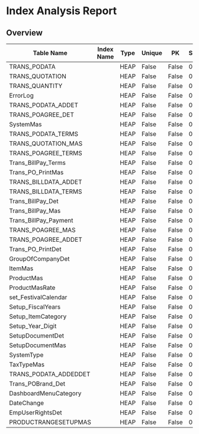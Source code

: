 # Index Analysis Report

## Overview

| Table Name | Index Name | Type | Unique | PK | Seeks | Scans | Lookups | Updates | Size (MB) |
|------------|------------|------|---------|-------|--------|--------|----------|----------|------------|
|TRANS_PODATA||HEAP|False|False|0|0|0|0|1.26|
|TRANS_QUOTATION||HEAP|False|False|0|0|0|0|0.76|
|TRANS_QUANTITY||HEAP|False|False|0|0|0|0|0.73|
|ErrorLog||HEAP|False|False|0|0|0|0|0.19|
|TRANS_PODATA_ADDET||HEAP|False|False|0|0|0|0|0.13|
|TRANS_POAGREE_DET||HEAP|False|False|0|0|0|0|0.13|
|SystemMas||HEAP|False|False|0|0|0|0|0.12|
|TRANS_PODATA_TERMS||HEAP|False|False|0|0|0|0|0.10|
|TRANS_QUOTATION_MAS||HEAP|False|False|0|0|0|0|0.09|
|TRANS_POAGREE_TERMS||HEAP|False|False|0|0|0|0|0.09|
|Trans_BillPay_Terms||HEAP|False|False|0|0|0|0|0.09|
|Trans_PO_PrintMas||HEAP|False|False|0|0|0|0|0.09|
|TRANS_BILLDATA_ADDET||HEAP|False|False|0|0|0|0|0.09|
|TRANS_BILLDATA_TERMS||HEAP|False|False|0|0|0|0|0.09|
|Trans_BillPay_Det||HEAP|False|False|0|0|0|0|0.09|
|Trans_BillPay_Mas||HEAP|False|False|0|0|0|0|0.08|
|Trans_BillPay_Payment||HEAP|False|False|0|0|0|0|0.08|
|TRANS_POAGREE_MAS||HEAP|False|False|0|0|0|0|0.08|
|TRANS_POAGREE_ADDET||HEAP|False|False|0|0|0|0|0.07|
|Trans_PO_PrintDet||HEAP|False|False|0|0|0|0|0.05|
|GroupOfCompanyDet||HEAP|False|False|0|0|0|0|0.03|
|ItemMas||HEAP|False|False|0|0|0|0|0.03|
|ProductMas||HEAP|False|False|0|0|0|0|0.03|
|ProductMasRate||HEAP|False|False|0|0|0|0|0.03|
|set_FestivalCalendar||HEAP|False|False|0|0|0|0|0.02|
|Setup_FiscalYears||HEAP|False|False|0|0|0|0|0.02|
|Setup_ItemCategory||HEAP|False|False|0|0|0|0|0.02|
|Setup_Year_Digit||HEAP|False|False|0|0|0|0|0.02|
|SetupDocumentDet||HEAP|False|False|0|0|0|0|0.02|
|SetupDocumentMas||HEAP|False|False|0|0|0|0|0.02|
|SystemType||HEAP|False|False|0|0|0|0|0.02|
|TaxTypeMas||HEAP|False|False|0|0|0|0|0.02|
|TRANS_PODATA_ADDEDDET||HEAP|False|False|0|0|0|0|0.02|
|Trans_POBrand_Det||HEAP|False|False|0|0|0|0|0.00|
|DashboardMenuCategory||HEAP|False|False|0|0|0|0|0.00|
|DateChange||HEAP|False|False|0|0|0|0|0.00|
|EmpUserRightsDet||HEAP|False|False|0|0|0|0|0.00|
|PRODUCTRANGESETUPMAS||HEAP|False|False|0|0|0|0|0.00|
